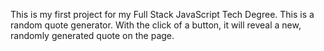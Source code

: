 This is my first project for my Full Stack JavaScript Tech Degree. This is a random quote generator. With the click of a button, it will reveal a new, randomly generated quote on the page.